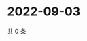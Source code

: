 # 2022-09-03

共 0 条

<!-- BEGIN WEIBO -->
<!-- 最后更新时间 Sat Sep 03 2022 18:01:31 GMT+0800 (China Standard Time) -->

<!-- END WEIBO -->
